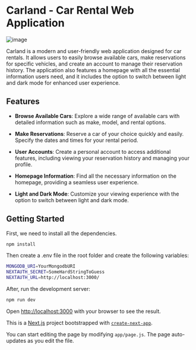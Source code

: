 
# Carland - Car Rental Web Application

![image](https://github.com/RobertRobii/carland/assets/108672392/04dfd47b-1135-4d07-823f-bd2302bff2f1)

Carland is a modern and user-friendly web application designed for car rentals. It allows users to easily browse available cars, make reservations for specific vehicles, and create an account to manage their reservation history. The application also features a homepage with all the essential information users need, and it includes the option to switch between light and dark mode for enhanced user experience.

## Features

- **Browse Available Cars**: Explore a wide range of available cars with detailed information such as make, model, and rental options.

- **Make Reservations**: Reserve a car of your choice quickly and easily. Specify the dates and times for your rental period.

- **User Accounts**: Create a personal account to access additional features, including viewing your reservation history and managing your profile.

- **Homepage Information**: Find all the necessary information on the homepage, providing a seamless user experience.

- **Light and Dark Mode**: Customize your viewing experience with the option to switch between light and dark mode.

## Getting Started

First, we need to install all the dependencies.

```bash
npm install
```

Then create a .env file in the root folder and create the following variables:

```bash
MONGODB_URI=YourMongodbURI
NEXTAUTH_SECRET=SomeHardStringToGuess
NEXTAUTH_URL=http://localhost:3000/
```

After, run the development server:

```bash
npm run dev
```

Open [http://localhost:3000](http://localhost:3000) with your browser to see the result.

This is a [Next.js](https://nextjs.org/) project bootstrapped with [`create-next-app`](https://github.com/vercel/next.js/tree/canary/packages/create-next-app).

You can start editing the page by modifying `app/page.js`. The page auto-updates as you edit the file.
